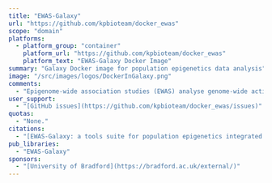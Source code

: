 ```yaml
---
title: "EWAS-Galaxy"
url: "https://github.com/kpbioteam/docker_ewas"
scope: "domain"
platforms:
  - platform_group: "container"
    platform_url: "https://github.com/kpbioteam/docker_ewas"
    platform_text: "EWAS-Galaxy Docker Image"
summary: "Galaxy Docker image for population epigenetics data analysis"
image: "/src/images/logos/DockerInGalaxy.png"
comments:
  - "Epigenome-wide association studies (EWAS) analyse genome-wide activity of epigenetic marks in cohorts of different individuals to find associations between epigenetic variation and phenotype."
user_support:
  - "[GitHub issues](https://github.com/kpbioteam/docker_ewas/issues)"  
quotas:
  - "None."
citations:
  - "[EWAS-Galaxy: a tools suite for population epigenetics integrated into Galaxy](https://doi.org/10.1101/553784 ), Katarzyna Murat, [Björn Grüning](/src/people/bjoern-gruening/index.md), Paulina Wiktoria Poterlowicz, Gillian Westgate, Desmond J Tobin, Krzysztof Poterlowicz. *bioRxiv* 553784; doi:doi.org/10.1101/553784 "
pub_libraries:
  - "EWAS-Galaxy"  
sponsors:
  - "[University of Bradford](https://bradford.ac.uk/external/)"
---
```

